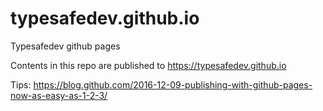 # typesafedev.github.io
Typesafedev github pages

Contents in this repo are published to https://typesafedev.github.io

Tips: https://blog.github.com/2016-12-09-publishing-with-github-pages-now-as-easy-as-1-2-3/
